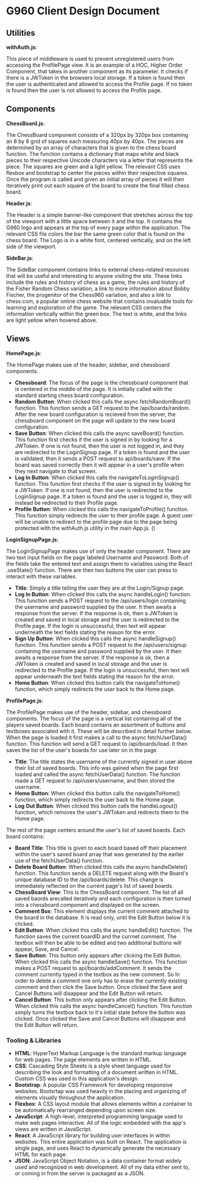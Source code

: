 # G960 Client Design Document

## Utilities

**withAuth.js**:

This piece of middleware is used to prevent unregistered users from accessing the ProfilePage view. It is an example of a HOC, Higher Order Component, that takes in another component as its parameter. It checks if there is a JWToken in the browsers local storage. If a token is found then the user is authenticated and allowed to access the Profile page. If no token is found then the user is not allowed to access the Profile page.

## Components

**ChessBoard.js**:

The ChessBoard component consists of a 320px by 320px box containing an 8 by 8 grid of squares each measuring 40px by 40px. The pieces are determined by an array of characters that is given to the chess board function. The function contains a dictionary that maps white and black pieces to their respective Unicode characters via a letter that represents the piece. The squares are green and a light yellow. The relevant CSS uses flexbox and bootstrap to center the pieces within their respective squares. Once the program is called and given an initial array of pieces it will then iteratively print out each square of the board to create the final filled chess board.

**Header.js**:

The Header is a simple banner-like component that stretches across the top of the viewport with a little space between it and the top. It contains the G960 logo and appears at the top of every page within the application. The relevant CSS file colors the bar the same green color that is found on the chess board. The Logo is in a white font, centered vertically, and on the left side of the viewport.

**SideBar.js**:

The SideBar component contains links to external chess-related resources that will be useful and interesting to anyone visiting the site. These links include the rules and history of chess as a game, the rules and history of the Fisher Random Chess variation, a link to more information about Bobby Fischer, the progenitor of the Chess960 variation, and also a link to chess.com, a popular online chess website that contains invaluable tools for learning and exploration of the game. The relevant CSS centers the information vertically within the green box. The text is white, and the links are light yellow when hovered above.

## Views

**HomePage.js**:

The HomePage makes use of the header, sidebar, and chessboard components.

- **Chessboard**: 
The focus of the page is the chessboard component that is centered in the middle of the page. It is initially called with the standard starting chess board configuration. 
- **Random Button**: 
When clicked this calls the async fetchRandomBoard() function. This function sends a GET request to the /api/boards/random. After the new board configuration is recieved from the server, the chessboard component on the page will update to the new board configuration.
- **Save Button**: 
When clicked this calls the async saveBoard() function. This function first checks if the user is signed in by looking for a JWToken. If one is not found, then the user is not logged in, and they are redirected to the LoginSignup page. If a token is found and the user is validated, then it sends a POST request to api/boards/save. If the board was saved correctly then it will appear in a user's profile when they next navigate to that screen.
- **Log In Button**: 
When clicked this calls the navigateToLoginSignup() function. This function first checks if the user is signed in by looking for a JWToken. If one is not found, then the user is redirected to the LoginSignup page. If a token is found and the user is logged in, they will instead be redirected to their Profile page.
- **Profile Button**: 
When clicked this calls the navigateToProfile() function. This function simply redirects the user to their profile page. A guest user will be unable to redirect to the profile page due to the page being protected with the withAuth.js utility in the main App.js.
(<Route path="/profile" component={withAuth(ProfilePage)} />)

**LoginSignupPage.js**:

The LoginSignupPage makes use of only the header component. There are two text input fields on the page labeled Username and Password. Both of the fields take the entered text and assign them to variables using the React .useState() function. There are then two buttons the user can press to interact with these variables.

- **Title**: Simply a title telling the user they are at the Login/Signup page.
- **Log In Button**: When clicked this calls the async handleLogin() function. This function sends a POST request to the /api/users/login containing the username and password supplied by the user. It then awaits a response from the server. If the response is ok, then a JWToken is created and saved in local storage and the user is redirected to the Profile page. If the login is unsuccessful, then text will appear underneath the text fields stating the reason for the error.
- **Sign Up Button**: When clicked this calls the async handleSignup() function. This function sends a POST request to the /api/users/signup containing the username and password supplied by the user. It then awaits a response from the server. If the response is ok, then a JWToken is created and saved in local storage and the user is redirected to the Profile page. If the login is unsuccessful, then text will appear underneath the text fields stating the reason for the error.
- **Home Button**: When clicked this button calls the navigateToHome() function, which simply redirects the user back to the Home page.

**ProfilePage.js**:

The ProfilePage makes use of the header, sidebar, and chessboard components. The focus of the page is a vertical list containing all of the players saved boards. Each board contains an assortment of buttons and textboxes associated with it. These will be described in detail further below. When the page is loaded it first makes a call to the async fetchUserData() function. This function will send a GET request to /api/boards/load. It then saves the list of the user's boards for use later on in the page.

- **Title**: The title states the username of the currently signed in user above their list of saved boards. This info was gained when the page first loaded and called the async fetchUserData() function. The function made a GET request to /api/users/username, and then stored the username.
- **Home Button**: When clicked this button calls the navigateToHome() function, which simply redirects the user back to the Home page.
- **Log Out Button**: When clicked this button calls the handleLogout() function, which removes the user's JWToken and redirects them to the Home page.

The rest of the page centers around the user's list of saved boards. Each board contains:

- **Board Title**: This title is given to each board based off their placement within the user's saved board array that was generated by the earlier use of the fetchUserData() function.
- **Delete Board Button**: When clicked this calls the async handleDelete() function. This function sends a DELETE request along with the Board's unique database ID to the /api/boards/delete. This change is immediately reflected on the current page's list of saved boards.
- **ChessBoard View**: This is the ChessBoard component. The list of all saved baords arecalled iteratively and each configuration is then turned into a chessboard component and displayed on the screen.
- **Comment Box**: This element displays the current comment attached to the board in the database. It is read only, until the Edit Button below it is clicked.
- **Edit Button**: When clicked this calls the async handleEdit() function. The function saves the current boardID and the currnet comment. The textbox will then be able to be edited and two additional buttons will appear, Save, and Cancel.
- **Save Button**: This button only appears after clicking the Edit Button. When clicked this calls the async handleSave() function. This function makes a POST request to api/boards/addComment. It sends the comment currently typed in the textbox as the new comment. So In order to delete a comment one only has to erase the currently existing comment and then click the Save button. Once clicked the Save and Cancel Buttons will disappear and the Edit Button will return.
- **Cancel Button**: This button only appears after clicking the Edit Button. When clicked this calls the async handleCancel() function. This function simply turns the textbox back to it's initial state before the button was clicked. Once clicked the Save and Cancel Buttons will disappear and the Edit Button will return.

### Tooling & Libraries

- **HTML**: HyperText Markup Language is the standard markup language for web pages. The page elements are written in HTML.
- **CSS**: Cascading Style Sheets is a style sheet language used for describing the look and formatting of a document written in HTML. Custom CSS was used in this application's design.
- **Bootstrap**: A popular CSS Framework for developing responsive  websites. Bootsrtap was used heavily in the placing and organizing of elements visually throughout the application.
- **Flexbox**: A CSS layout module that allows elements within a container to be automatically rearranged depending upon screen size.
- **JavaScript**: A high-level, interpreted programming language used to make web pages interactive. All of the logic embedded with the app's views are written in JavaScript.
- **React**: A JavaScript library for building user interfaces in within websites. This entire application was built on React. The application is single page, and uses React to dynamically generate the necessary HTML for each page.
- **JSON**: JavaScript Object Notation, is a data container format widely used and recognized in web development. All of my data either sent to, or coming in from the server is packaged as a JSON.
